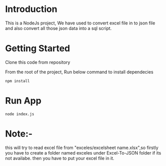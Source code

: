 # Introduction
This is a NodeJs project, We have used to convert excel file in to json file and also convert all those json data into a sql script. 

# Getting Started
Clone this code from repository

From the root of the project, Run below command to install dependecies 

`npm install`

# Run App

`node index.js`

# Note:- 
this will try to read excel file from "exceles/excelsheet name.xlsx",so firstly you have to create a folder named exceles under Excel-To-JSON folder if its not availabe. then you have to put your excel file in it.